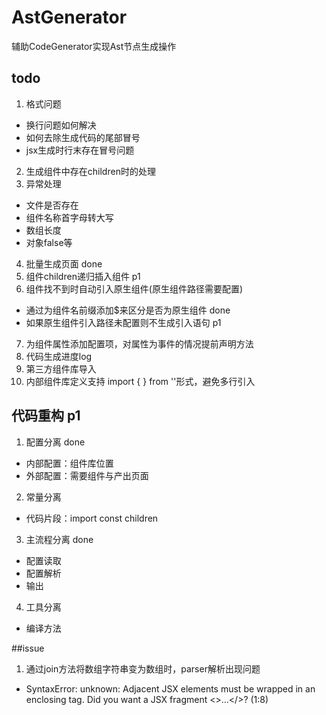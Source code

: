 # AstGenerator
辅助CodeGenerator实现Ast节点生成操作

## todo
1. 格式问题
- 换行问题如何解决 
- 如何去除生成代码的尾部冒号
- jsx生成时行末存在冒号问题
2. 生成组件中存在children时的处理
3. 异常处理
- 文件是否存在
- 组件名称首字母转大写
- 数组长度
- 对象false等
4. 批量生成页面  done
5. 组件children递归插入组件  p1
6. 组件找不到时自动引入原生组件(原生组件路径需要配置)               
- 通过为组件名前缀添加$来区分是否为原生组件    done
- 如果原生组件引入路径未配置则不生成引入语句    p1
7. 为组件属性添加配置项，对属性为事件的情况提前声明方法
8. 代码生成进度log
9. 第三方组件库导入
10. 内部组件库定义支持 import {  } from ''形式，避免多行引入

## 代码重构 p1
1. 配置分离 done
- 内部配置：组件库位置
- 外部配置：需要组件与产出页面
2. 常量分离
- 代码片段：import const children
3. 主流程分离 done
- 配置读取
- 配置解析
- 输出
4. 工具分离
- 编译方法

##issue
1. 通过join方法将数组字符串变为数组时，parser解析出现问题
- SyntaxError: unknown: Adjacent JSX elements must be wrapped in an enclosing tag. Did you want a JSX fragment <>...</>? (1:8)